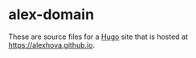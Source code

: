 # alex-domain
These are source files for a [Hugo](https://gohugo.io/) site that is hosted at https://alexhova.github.io.